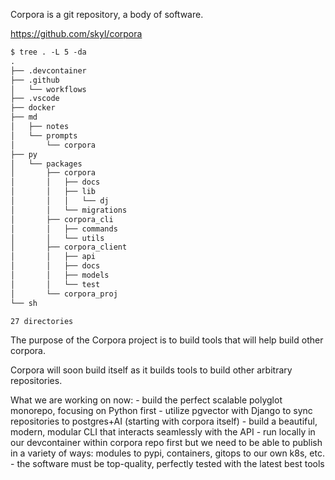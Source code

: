 Corpora is a git repository, a body of software.

https://github.com/skyl/corpora

```txt
$ tree . -L 5 -da
.
├── .devcontainer
├── .github
│   └── workflows
├── .vscode
├── docker
├── md
│   ├── notes
│   └── prompts
│       └── corpora
├── py
│   └── packages
│       ├── corpora
│       │   ├── docs
│       │   ├── lib
│       │   │   └── dj
│       │   └── migrations
│       ├── corpora_cli
│       │   ├── commands
│       │   └── utils
│       ├── corpora_client
│       │   ├── api
│       │   ├── docs
│       │   ├── models
│       │   └── test
│       └── corpora_proj
└── sh

27 directories
```

The purpose of the Corpora project is to build tools that will help build other corpora.

Corpora will soon build itself as it builds tools to build other arbitrary repositories.

What we are working on now:
    - build the perfect scalable polyglot monorepo, focusing on Python first
    - utilize pgvector with Django to sync repositories to postgres+AI (starting with corpora itself)
    - build a beautiful, modern, modular CLI that interacts seamlessly with the API
    - run locally in our devcontainer within corpora repo first but we need to be able to publish in a variety of ways: modules to pypi, containers, gitops to our own k8s, etc.
    - the software must be top-quality, perfectly tested with the latest best tools
